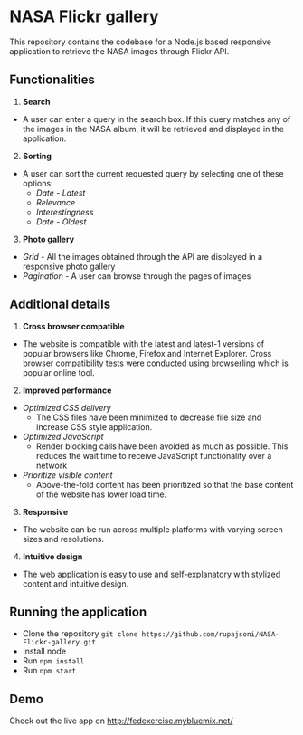 # NASA Flickr gallery

This repository contains the codebase for a Node.js based responsive application to retrieve the NASA images through Flickr API.

## Functionalities
1. **Search**
  * A user can enter a query in the search box. If this query matches any of the images in the NASA album, it will be retrieved and displayed in the application.
2. **Sorting**
  * A user can sort the current requested query by selecting one of these options:
    * _Date - Latest_
    * _Relevance_
    * _Interestingness_
    * _Date - Oldest_
3. **Photo gallery**
  * _Grid_ - All the images obtained through the API are displayed in a responsive photo gallery
  * _Pagination_ - A user can browse through the pages of images

## Additional details
1. **Cross browser compatible**
  * The website is compatible with the latest and latest-1 versions of popular browsers like Chrome, Firefox and Internet Explorer.
    Cross browser compatibility tests were conducted using [browserling](https://www.browserling.com/) which is popular online tool.

2. **Improved performance**
  * _Optimized CSS delivery_
    * The CSS files have been minimized to decrease file size and increase CSS style application.
  * _Optimized JavaScript_
    * Render blocking calls have been avoided as much as possible. This reduces the wait time to receive JavaScript functionality over a network
  * _Prioritize visible content_
    * Above-the-fold content has been prioritized so that the base content of the website has lower load time.

3. **Responsive**
  * The website can be run across multiple platforms with varying screen sizes and resolutions.

4. **Intuitive design**
  * The web application is easy to use and self-explanatory with stylized content and intuitive design.

## Running the application
* Clone the repository `git clone https://github.com/rupajsoni/NASA-Flickr-gallery.git`
* Install node
* Run `npm install`
* Run `npm start`

## Demo
Check out the live app on http://fedexercise.mybluemix.net/

